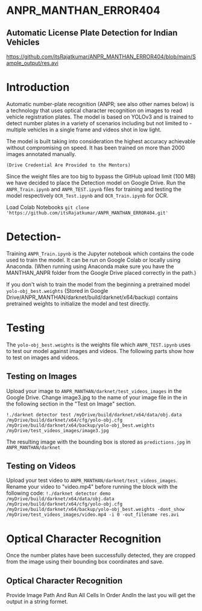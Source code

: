 # ANPR_MANTHAN_ERROR404
## Automatic License Plate Detection for Indian Vehicles
https://github.com/itsRajatkumar/ANPR_MANTHAN_ERROR404/blob/main/Sample_output/res.avi

# Introduction

Automatic number-plate recognition (ANPR; see also other names below) is a technology that uses optical character recognition on images to read vehicle registration plates.
The model is based on YOLOv3 and is trained to detect number plates in a variety of scenarios including but not limited to - multiple vehicles in a single frame and videos shot in low light.

The model is built taking into consideration the highest accuracy achievable without compromising on speed. It has been trained on more than 2000 images annotated manually.

`(Drive Credential Are Provided to the Mentors)`

Since the weight files are too big to bypass the GitHub upload limit (100 MB) we have decided to place the Detection model on Google Drive. Run the `ANPR_Train.ipynb` and `ANPR_TEST.ipynb` files for training and testing the model respectively
`OCR_Test.ipynb` and `OCR_Train.ipynb` for OCR.

Load Colab Notebooks `git clone 'https://github.com/itsRajatkumar/ANPR_MANTHAN_ERROR404.git'`

# Detection-
Training
`ANPR_Train.ipynb` is the Jupyter notebook which contains the code used to train the model. It can be run on Google Colab or locally using Anaconda. (When running using Anaconda make sure you have the MANTHAN_ANPR folder from the Google Drive placed correctly in the path.)

If you don't wish to train the model from the beginning a pretrained model `yolo-obj_best.weights` (Stored in Google Drive/ANPR_MANTHAN/darknet/build/darknet/x64/backup) contains pretrained weights to initialize the model and test directly.

# Testing
The `yolo-obj_best.weights` is the weights file which `ANPR_TEST.ipynb` uses to test our model against images and videos. The following parts show how to test on images and videos.

## Testing on Images

Upload your image to `ANPR_MANTHAN/darknet/test_videos_images` in the Google Drive.
Change image3.jpg to the name of your image file in the in the following section in the "Test on Image" section.

`!./darknet detector test /myDrive/build/darknet/x64/data/obj.data  /myDrive/build/darknet/x64/cfg/yolo-obj.cfg  /myDrive/build/darknet/x64/backup/yolo-obj_best.weights   /myDrive/test_videos_images/image3.jpg`

The resulting image with the bounding box is stored as `predictions.jpg` in `ANPR_MANTHAN/darknet`

## Testing on Videos

Upload your test video to `ANPR_MANTHAN/darknet/test_videos_images`.
Rename your video to "video.mp4" before running the block with the following code:
`!./darknet detector demo /myDrive/build/darknet/x64/data/obj.data  /myDrive/build/darknet/x64/cfg/yolo-obj.cfg  /myDrive/build/darknet/x64/backup/yolo-obj_best.weights -dont_show  /myDrive/test_videos_images/video.mp4 -i 0 -out_filename res.avi`



# Optical Character Recognition

Once the number plates have been successfully detected, they are cropped from the image using their bounding box coordinates and save.

## Optical Character Recognition

Provide Image Path And Run All Cells In Order AndIn the last you will get the output in a string formet.
